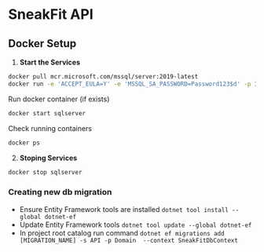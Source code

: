 # SneakFit API

## Docker Setup

1. **Start the Services**

```bash
docker pull mcr.microsoft.com/mssql/server:2019-latest
docker run -e 'ACCEPT_EULA=Y' -e 'MSSQL_SA_PASSWORD=Password123$d' -p 1433:1433 -d --name sqlserver mcr.microsoft.com/mssql/server:2019-latest
```

Run docker container (if exists)

```bash
docker start sqlserver
```

Check running containers

```bash
docker ps
```

2. **Stoping Services**

```bash
docker stop sqlserver
```

### Creating new db migration

- Ensure Entity Framework tools are installed `dotnet tool install --global dotnet-ef`
- Update Entity Framework tools `dotnet tool update --global dotnet-ef`
- In project root catalog run command `dotnet ef migrations add [MIGRATION_NAME] -s API -p Domain  --context SneakFitDbContext`